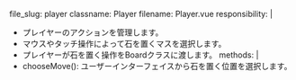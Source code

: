 file_slug: player
classname: Player
filename: Player.vue
responsibility: |
  - プレイヤーのアクションを管理します。
  - マウスやタッチ操作によって石を置くマスを選択します。
  - プレイヤーが石を置く操作をBoardクラスに渡します。
methods: |
  - chooseMove(): ユーザーインターフェイスから石を置く位置を選択します。
